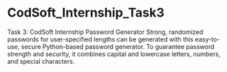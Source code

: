 # CodSoft_Internship_Task3
Task 3: CodSoft Internship Password Generator Strong, randomized passwords for user-specified lengths can be generated with this easy-to-use, secure Python-based password generator. To guarantee password strength and security, it combines capital and lowercase letters, numbers, and special characters.  
